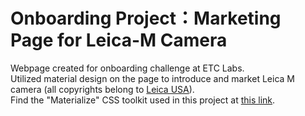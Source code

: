 # Onboarding Project：Marketing Page for Leica-M Camera
Webpage created for onboarding challenge at ETC Labs.   
Utilized material design on the page to introduce and market Leica M camera (all copyrights belong to [Leica USA](<https://www.leicacamerausa.com/>)).   
Find the "Materialize" CSS toolkit used in this project at [this link](<https://materializecss.com/>).


